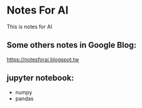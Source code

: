 # Notes For AI
This is notes for AI

## Some others notes in Google Blog:
https://notesforai.blogspot.tw

## jupyter notebook:
- numpy
- pandas
